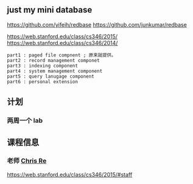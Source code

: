 ## just my mini database

https://github.com/yifeih/redbase
https://github.com/junkumar/redbase


https://web.stanford.edu/class/cs346/2015/
https://web.stanford.edu/class/cs346/2014/

```
part1 : paged file compnent ; 原来就提供。
part2 : record management componet
part3 : indexing component
part4 : system management component
part5 : query lanugage component
part6 : personal extension
```

## 计划
### 两周一个 lab

## 课程信息
### 老师 [Chris Re](http://cs.stanford.edu/~chrismre/)

https://web.stanford.edu/class/cs346/2015/#staff

